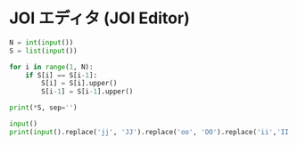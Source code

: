 # JOI エディタ (JOI Editor)

```python
N = int(input())
S = list(input())

for i in range(1, N):
    if S[i] == S[i-1]:
        S[i] = S[i].upper()
        S[i-1] = S[i-1].upper()

print(*S, sep='')
```

```python
input()
print(input().replace('jj', 'JJ').replace('oo', 'OO').replace('ii','II'))
```
